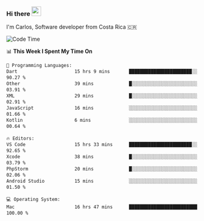 ### Hi there <img src="https://media.giphy.com/media/hvRJCLFzcasrR4ia7z/giphy.gif" width="25px" height="25px">

I'm Carlos, Software developer from Costa Rica 🇨🇷

[//]: # (<a href="https://app.daily.dev/carum98"><img src="https://github.com/carum98/carum98/blob/main/devcard.svg" width="400" alt="Carlos Umaña Acevedo's Dev Card"/></a>)


<!--START_SECTION:waka-->
![Code Time](http://img.shields.io/badge/Code%20Time-11%2C917%20hrs%2036%20mins-blue)

📊 **This Week I Spent My Time On** 

```text
💬 Programming Languages: 
Dart                     15 hrs 9 mins       ███████████████████████░░   90.27 % 
Other                    39 mins             █░░░░░░░░░░░░░░░░░░░░░░░░   03.91 % 
XML                      29 mins             █░░░░░░░░░░░░░░░░░░░░░░░░   02.91 % 
JavaScript               16 mins             ░░░░░░░░░░░░░░░░░░░░░░░░░   01.66 % 
Kotlin                   6 mins              ░░░░░░░░░░░░░░░░░░░░░░░░░   00.64 % 

🔥 Editors: 
VS Code                  15 hrs 33 mins      ███████████████████████░░   92.65 % 
Xcode                    38 mins             █░░░░░░░░░░░░░░░░░░░░░░░░   03.79 % 
PhpStorm                 20 mins             █░░░░░░░░░░░░░░░░░░░░░░░░   02.06 % 
Android Studio           15 mins             ░░░░░░░░░░░░░░░░░░░░░░░░░   01.50 % 

💻 Operating System: 
Mac                      16 hrs 47 mins      █████████████████████████   100.00 % 
```


<!--END_SECTION:waka-->
